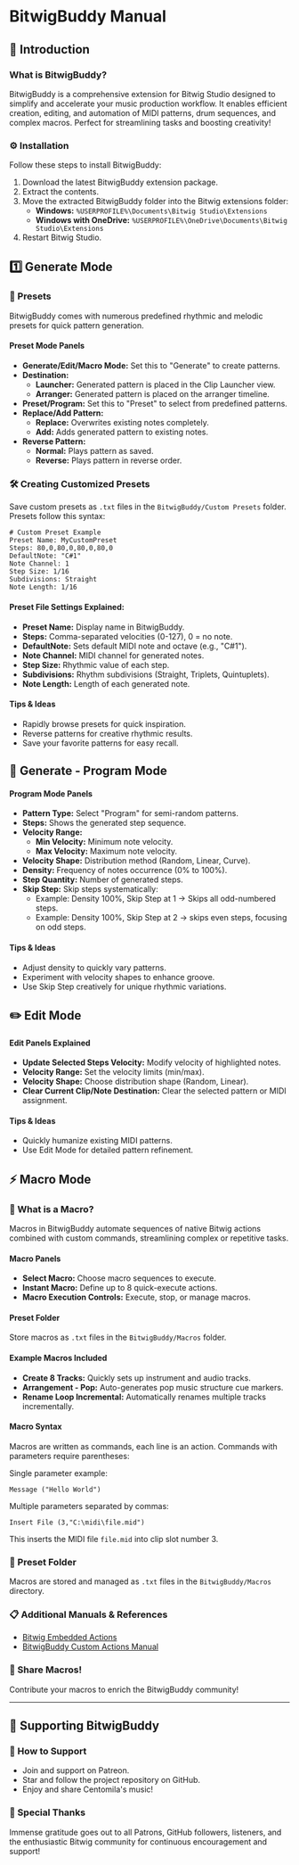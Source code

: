 # BitwigBuddy Manual

## 🎹 Introduction

### What is BitwigBuddy?

BitwigBuddy is a comprehensive extension for Bitwig Studio designed to simplify and accelerate your music production workflow. It enables efficient creation, editing, and automation of MIDI patterns, drum sequences, and complex macros. Perfect for streamlining tasks and boosting creativity!

### ⚙️ Installation

Follow these steps to install BitwigBuddy:

1. Download the latest BitwigBuddy extension package.
2. Extract the contents.
3. Move the extracted BitwigBuddy folder into the Bitwig extensions folder:
   - **Windows:** `%USERPROFILE%\Documents\Bitwig Studio\Extensions`
   - **Windows with OneDrive:** `%USERPROFILE%\OneDrive\Documents\Bitwig Studio\Extensions`
4. Restart Bitwig Studio.

## 1️⃣ Generate Mode

### 🎵 Presets

BitwigBuddy comes with numerous predefined rhythmic and melodic presets for quick pattern generation.

#### Preset Mode Panels

- **Generate/Edit/Macro Mode:** Set this to "Generate" to create patterns.
- **Destination:**
  - **Launcher:** Generated pattern is placed in the Clip Launcher view.
  - **Arranger:** Generated pattern is placed on the arranger timeline.
- **Preset/Program:** Set this to "Preset" to select from predefined patterns.
- **Replace/Add Pattern:**
  - **Replace:** Overwrites existing notes completely.
  - **Add:** Adds generated pattern to existing notes.
- **Reverse Pattern:**
  - **Normal:** Plays pattern as saved.
  - **Reverse:** Plays pattern in reverse order.

### 🛠️ Creating Customized Presets

Save custom presets as `.txt` files in the `BitwigBuddy/Custom Presets` folder. Presets follow this syntax:

```
# Custom Preset Example
Preset Name: MyCustomPreset
Steps: 80,0,80,0,80,0,80,0
DefaultNote: "C#1"
Note Channel: 1
Step Size: 1/16
Subdivisions: Straight
Note Length: 1/16
```

#### Preset File Settings Explained:
- **Preset Name:** Display name in BitwigBuddy.
- **Steps:** Comma-separated velocities (0-127), 0 = no note.
- **DefaultNote:** Sets default MIDI note and octave (e.g., "C#1").
- **Note Channel:** MIDI channel for generated notes.
- **Step Size:** Rhythmic value of each step.
- **Subdivisions:** Rhythm subdivisions (Straight, Triplets, Quintuplets).
- **Note Length:** Length of each generated note.

#### Tips & Ideas
- Rapidly browse presets for quick inspiration.
- Reverse patterns for creative rhythmic results.
- Save your favorite patterns for easy recall.

## 🎲 Generate - Program Mode

#### Program Mode Panels
- **Pattern Type:** Select "Program" for semi-random patterns.
- **Steps:** Shows the generated step sequence.
- **Velocity Range:**
  - **Min Velocity:** Minimum note velocity.
  - **Max Velocity:** Maximum note velocity.
- **Velocity Shape:** Distribution method (Random, Linear, Curve).
- **Density:** Frequency of notes occurrence (0% to 100%).
- **Step Quantity:** Number of generated steps.
- **Skip Step:** Skip steps systematically:
  - Example: Density 100%, Skip Step at 1 → Skips all odd-numbered steps.
  - Example: Density 100%, Skip Step at 2 → skips even steps, focusing on odd steps.

#### Tips & Ideas
- Adjust density to quickly vary patterns.
- Experiment with velocity shapes to enhance groove.
- Use Skip Step creatively for unique rhythmic variations.

## ✏️ Edit Mode

#### Edit Panels Explained

- **Update Selected Steps Velocity:** Modify velocity of highlighted notes.
- **Velocity Range:** Set the velocity limits (min/max).
- **Velocity Shape:** Choose distribution shape (Random, Linear).
- **Clear Current Clip/Note Destination:** Clear the selected pattern or MIDI assignment.

#### Tips & Ideas
- Quickly humanize existing MIDI patterns.
- Use Edit Mode for detailed pattern refinement.

## ⚡ Macro Mode

### 🎼 What is a Macro?

Macros in BitwigBuddy automate sequences of native Bitwig actions combined with custom commands, streamlining complex or repetitive tasks.

#### Macro Panels

- **Select Macro:** Choose macro sequences to execute.
- **Instant Macro:** Define up to 8 quick-execute actions.
- **Macro Execution Controls:** Execute, stop, or manage macros.

#### Preset Folder
Store macros as `.txt` files in the `BitwigBuddy/Macros` folder.

#### Example Macros Included

- **Create 8 Tracks:** Quickly sets up instrument and audio tracks.
- **Arrangement - Pop:** Auto-generates pop music structure cue markers.
- **Rename Loop Incremental:** Automatically renames multiple tracks incrementally.

#### Macro Syntax

Macros are written as commands, each line is an action. Commands with parameters require parentheses:

Single parameter example:
```
Message ("Hello World")
```

Multiple parameters separated by commas:

```
Insert File (3,"C:\midi\file.mid")
```

This inserts the MIDI file `file.mid` into clip slot number 3.

### 📂 Preset Folder

Macros are stored and managed as `.txt` files in the `BitwigBuddy/Macros` directory.

### 📋 Additional Manuals & References

- [Bitwig Embedded Actions](Macro-Bitwig-Actions.md)
- [BitwigBuddy Custom Actions Manual](Macro-BitwigBuddy-Actions.md)

### 🤝 Share Macros!

Contribute your macros to enrich the BitwigBuddy community!

---

## 🤝 Supporting BitwigBuddy

### 💖 How to Support
- Join and support on Patreon.
- Star and follow the project repository on GitHub.
- Enjoy and share Centomila's music!

### 🙌 Special Thanks

Immense gratitude goes out to all Patrons, GitHub followers, listeners, and the enthusiastic Bitwig community for continuous encouragement and support!

